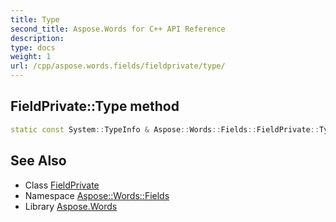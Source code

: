 ```yaml
---
title: Type
second_title: Aspose.Words for C++ API Reference
description: 
type: docs
weight: 1
url: /cpp/aspose.words.fields/fieldprivate/type/
---
```

## FieldPrivate::Type method




```cpp
static const System::TypeInfo & Aspose::Words::Fields::FieldPrivate::Type()
```

## See Also

* Class [FieldPrivate](../)
* Namespace [Aspose::Words::Fields](../../)
* Library [Aspose.Words](../../../)
